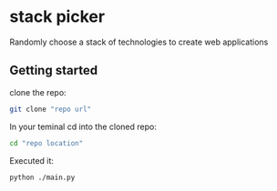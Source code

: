 # stack picker

Randomly choose a stack of technologies to create web applications

## Getting started

clone the repo:

```bash
git clone "repo url"
```

In your teminal cd into the cloned repo:

```bash
cd "repo location"
```

Executed it:

```bash
python ./main.py
```
